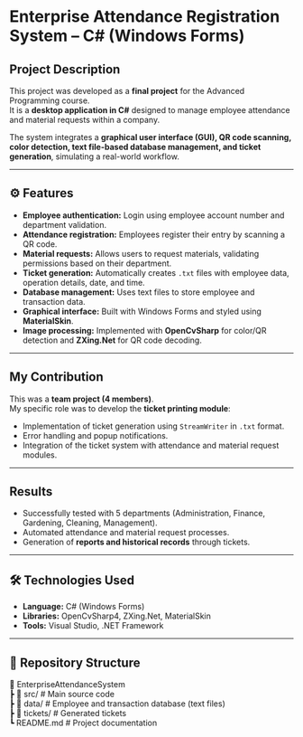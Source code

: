 # Enterprise Attendance Registration System – C# (Windows Forms)

## Project Description
This project was developed as a **final project** for the Advanced Programming course.  
It is a **desktop application in C#** designed to manage employee attendance and material requests within a company.

The system integrates a **graphical user interface (GUI), QR code scanning, color detection, text file-based database management, and ticket generation**, simulating a real-world workflow.

---

## ⚙️ Features
- **Employee authentication:** Login using employee account number and department validation.
- **Attendance registration:** Employees register their entry by scanning a QR code.
- **Material requests:** Allows users to request materials, validating permissions based on their department.
- **Ticket generation:** Automatically creates `.txt` files with employee data, operation details, date, and time.
- **Database management:** Uses text files to store employee and transaction data.
- **Graphical interface:** Built with Windows Forms and styled using **MaterialSkin**.
- **Image processing:** Implemented with **OpenCvSharp** for color/QR detection and **ZXing.Net** for QR code decoding.

---

## My Contribution
This was a **team project (4 members)**.  
My specific role was to develop the **ticket printing module**:
- Implementation of ticket generation using `StreamWriter` in `.txt` format.
- Error handling and popup notifications.
- Integration of the ticket system with attendance and material request modules.

---

## Results
- Successfully tested with 5 departments (Administration, Finance, Gardening, Cleaning, Management).
- Automated attendance and material request processes.
- Generation of **reports and historical records** through tickets.

---

## 🛠️ Technologies Used
- **Language:** C# (Windows Forms)
- **Libraries:** OpenCvSharp4, ZXing.Net, MaterialSkin
- **Tools:** Visual Studio, .NET Framework

---

## 📂 Repository Structure
📁 EnterpriseAttendanceSystem  
┣ 📂 src/ # Main source code  
┣ 📂 data/ # Employee and transaction database (text files)  
┣ 📂 tickets/ # Generated tickets  
┗ README.md # Project documentation
